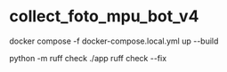 # collect_foto_mpu_bot_v4


docker compose -f docker-compose.local.yml up --build

python -m ruff check ./app
ruff check --fix